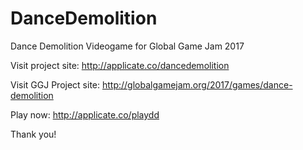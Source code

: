 # DanceDemolition
Dance Demolition Videogame for Global Game Jam 2017

Visit project site: http://applicate.co/dancedemolition

Visit GGJ Project site: http://globalgamejam.org/2017/games/dance-demolition

Play now: http://applicate.co/playdd

Thank you!
